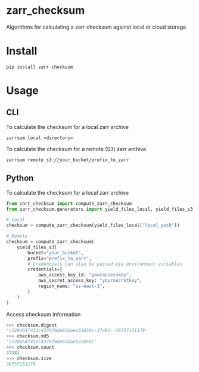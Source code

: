 # zarr_checksum
Algorithms for calculating a zarr checksum against local or cloud storage

# Install
```
pip install zarr-checksum
```

# Usage

## CLI
To calculate the checksum for a local zarr archive
```
zarrsum local <directory>
```

To calculate the checksum for a remote (S3) zarr archive
```
zarrsum remote s3://your_bucket/prefix_to_zarr
```

## Python
To calculate the checksum for a local zarr archive
```python
from zarr_checksum import compute_zarr_checksum
from zarr_checksum.generators import yield_files_local, yield_files_s3

# Local
checksum = compute_zarr_checksum(yield_files_local("local_path"))

# Remote
checksum = compute_zarr_checksum(
    yield_files_s3(
        bucket="your_bucket",
        prefix="prefix_to_zarr",
        # Credentials can also be passed via environment variables
        credentials={
            aws_access_key_id: "youraccesskey",
            aws_secret_access_key: "yoursecretkey",
            region_name: "us-east-1",
        }
    )
)
```

Access checksum information
```python
>>> checksum.digest
'c228464f432c4376f0de6ddaea32650c-37481--38757151179'
>>> checksum.md5
'c228464f432c4376f0de6ddaea32650c'
>>> checksum.count
37481
>>> checksum.size
38757151179
```
